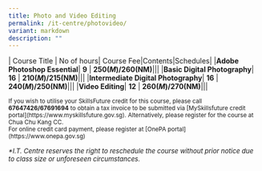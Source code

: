 ```yaml
---
title: Photo and Video Editing
permalink: /it-centre/photovideo/
variant: markdown
description: ""
---
```

| Course Title | No of hours| Course Fee|Contents|Schedules|
|**Adobe Photoshop Essential**| **9**  | **$250(M)/$260(NM)**|[](/files/Photo%20and%20Video/Photoshop_Essentials_Course_Outline.pdf)|[](/files/PC%20HW%20and%20SW/Webdesign_Schedules.pdf)|
|**Basic Digital Photography**| **16**  | **$210(M)/$215(NM)**|[](/files/Photo%20and%20Video/basicphotography_version_2.pdf)|[](/files/PC%20HW%20and%20SW/Webdesign_Schedules.pdf)|
|**Intermediate Digital Photography**| **16**  | **$240(M)/$250(NM)**|[](/files/Photo%20and%20Video/photography_Intermediate.pdf)|[](/files/PC%20HW%20and%20SW/Webdesign_Schedules.pdf)|
|**Video Editing**| **12**  | **$260(M)/$270(NM)**|[](/files/Photo%20and%20Video/Video_Editing_Course_Outlines.pdf)|[](/files/PC%20HW%20and%20SW/Webdesign_Schedules.pdf)|

<small>
If you wish to utilise your SkillsFuture credit for this course, please call <b>67647426/67691694</b> to obtain a tax invoice to be submitted via [MySkillsfuture credit portal](https://www.myskillsfuture.gov.sg). Alternatively, please register for the course at Chua Chu Kang CC.</small><br>

<small>
For online credit card payment, please register at [OnePA portal](https://www.onepa.gov.sg)<br></small>


	
<font size="-1"><i>
*I.T. Centre reserves the right to reschedule the course without prior notice due to class size or unforeseen circumstances.</i></font>